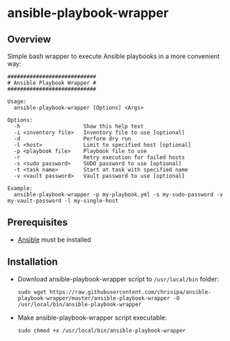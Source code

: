 # ansible-playbook-wrapper

Overview
--------
Simple bash wrapper to execute Ansible playbooks in a more convenient way:
   ```
   ############################
   # Ansible Playbook Wrapper #
   ############################

   Usage:
     ansible-playbook-wrapper [Options] <Args>

   Options:
     -h                    Show this help text
     -i <inventory file>   Inventory file to use [optional]
     -d                    Perform dry run
     -l <host>             Limit to specified host [optional]
     -p <playbook file>    Playbook file to use
     -r                    Retry execution for failed hosts
     -s <sudo password>    SUDO password to use [optional]
     -t <task name>        Start at task with specified name
     -v <vault password>   Vault password to use [optional]

   Example:
     ansible-playbook-wrapper -p my-playbook.yml -s my-sudo-password -v my-vault-password -l my-single-host
   ```

Prerequisites
-------------
* [Ansible](https://docs.ansible.com/ansible/2.7/installation_guide/intro_installation.html) must be installed

Installation
------------
* Download ansible-playbook-wrapper script to `/usr/local/bin` folder:

   ```
   sudo wget https://raw.githubusercontent.com/chrisipa/ansible-playbook-wrapper/master/ansible-playbook-wrapper -O /usr/local/bin/ansible-playbook-wrapper
   ```
   
* Make ansible-playbook-wrapper script executable:   

   ```
   sudo chmod +x /usr/local/bin/ansible-playbook-wrapper
   ```
